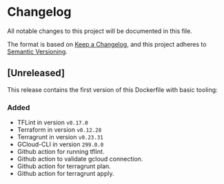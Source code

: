 # Changelog

All notable changes to this project will be documented in this file.

The format is based on [Keep a Changelog](https://keepachangelog.com/en/1.0.0/),
and this project adheres to [Semantic Versioning](https://semver.org/spec/v2.0.0.html).

## [Unreleased]

This release contains the first version of this Dockerfile with basic tooling:

### Added

* TFLint in version `v0.17.0`
* Terraform in version `v0.12.28`
* Terragrunt in version `v0.23.31`
* GCloud-CLI in version `299.0.0`
* Github action for running tflint.
* Github action to validate gcloud connection.
* Github action for terragrunt plan.
* Github action for terragrunt apply.
